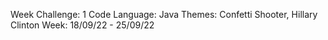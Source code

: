 Week Challenge: 1
Code Language: Java
Themes: Confetti Shooter, Hillary Clinton
Week: 18/09/22 - 25/09/22
